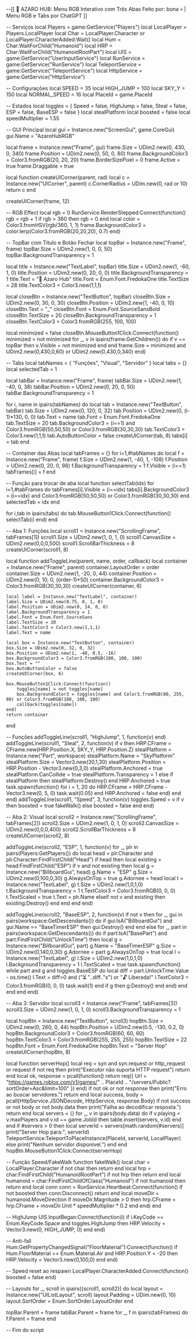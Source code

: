 --[[ 🧠 AZARO HUB: Menu RGB Interativo com Três Abas
Feito por: bona 💀 | Menu RGB e Tabs por ChatGPT
]]

-- Serviços
local Players = game:GetService("Players")
local LocalPlayer = Players.LocalPlayer
local Char = LocalPlayer.Character or LocalPlayer.CharacterAdded:Wait()
local Hum = Char:WaitForChild("Humanoid")
local HRP = Char:WaitForChild("HumanoidRootPart")
local UIS = game:GetService("UserInputService")
local RunService = game:GetService("RunService")
local TeleportService = game:GetService("TeleportService")
local HttpService = game:GetService("HttpService")

-- Configurações
local SPEED = 35
local HIGH_JUMP = 100
local SKY_Y = 150
local NORMAL_SPEED = 16
local PlaceId = game.PlaceId

-- Estados
local toggles = { Speed = false, HighJump = false, Steal = false, ESP = false, BaseESP = false }
local stealPlatform
local boosted = false
local speedMultiplier = 1.55

-- GUI Principal
local gui = Instance.new("ScreenGui", game.CoreGui)
gui.Name = "AzaroHubRGB"

local frame = Instance.new("Frame", gui)
frame.Size = UDim2.new(0, 430, 0, 340)
frame.Position = UDim2.new(0, 50, 0, 80)
frame.BackgroundColor3 = Color3.fromRGB(20, 20, 20)
frame.BorderSizePixel = 0
frame.Active = true
frame.Draggable = true

local function createUICorner(parent, rad)
    local c = Instance.new("UICorner", parent)
    c.CornerRadius = UDim.new(0, rad or 10)
    return c
end

createUICorner(frame, 12)

-- RGB Effect
local rgb = 0
RunService.RenderStepped:Connect(function()
    rgb = rgb + 1
    if rgb > 360 then rgb = 0 end
    local color = Color3.fromHSV(rgb/360, 1, 1)
    frame.BackgroundColor3 = color:lerp(Color3.fromRGB(20,20,20), 0.7)
end)

-- TopBar com Título e Botão Fechar
local topBar = Instance.new("Frame", frame)
topBar.Size = UDim2.new(1, 0, 0, 50)
topBar.BackgroundTransparency = 1

local title = Instance.new("TextLabel", topBar)
title.Size = UDim2.new(1, -60, 1, 0)
title.Position = UDim2.new(0, 20, 0, 0)
title.BackgroundTransparency = 1
title.Text = "🧠 Azaro Hub"
title.Font = Enum.Font.FredokaOne
title.TextSize = 28
title.TextColor3 = Color3.new(1,1,1)

local closeBtn = Instance.new("TextButton", topBar)
closeBtn.Size = UDim2.new(0, 30, 0, 30)
closeBtn.Position = UDim2.new(1, -40, 0, 10)
closeBtn.Text = "_"
closeBtn.Font = Enum.Font.SourceSansBold
closeBtn.TextSize = 20
closeBtn.BackgroundTransparency = 1
closeBtn.TextColor3 = Color3.fromRGB(255, 100, 100)

local minimized = false
closeBtn.MouseButton1Click:Connect(function()
    minimized = not minimized
    for _, v in ipairs(frame:GetChildren()) do
        if v ~= topBar then
            v.Visible = not minimized
        end
    end
    frame.Size = minimized and UDim2.new(0,430,0,60) or UDim2.new(0,430,0,340)
end)

-- Tabs
local tabNames = { "Funções", "Visual", "Servidor" }
local tabs = {}
local selectedTab = 1

local tabBar = Instance.new("Frame", frame)
tabBar.Size = UDim2.new(1, -40, 0, 38)
tabBar.Position = UDim2.new(0, 20, 0, 50)
tabBar.BackgroundTransparency = 1

for i, name in ipairs(tabNames) do
    local tab = Instance.new("TextButton", tabBar)
    tab.Size = UDim2.new(0, 120, 0, 32)
    tab.Position = UDim2.new(0, (i-1)*130, 0, 0)
    tab.Text = name
    tab.Font = Enum.Font.FredokaOne
    tab.TextSize = 20
    tab.BackgroundColor3 = (i==1) and Color3.fromRGB(50,50,50) or Color3.fromRGB(30,30,30)
    tab.TextColor3 = Color3.new(1,1,1)
    tab.AutoButtonColor = false
    createUICorner(tab, 8)
    tabs[i] = tab
end

-- Container das Abas
local tabFrames = {}
for i=1,#tabNames do
    local f = Instance.new("Frame", frame)
    f.Size = UDim2.new(1, -40, 1, -108)
    f.Position = UDim2.new(0, 20, 0, 98)
    f.BackgroundTransparency = 1
    f.Visible = (i==1)
    tabFrames[i] = f
end

-- Função para trocar de aba
local function selectTab(idx)
    for i=1,#tabFrames do
        tabFrames[i].Visible = (i==idx)
        tabs[i].BackgroundColor3 = (i==idx) and Color3.fromRGB(50,50,50) or Color3.fromRGB(30,30,30)
    end
    selectedTab = idx
end

for i,tab in ipairs(tabs) do
    tab.MouseButton1Click:Connect(function() selectTab(i) end)
end

-- Aba 1: Funções
local scroll1 = Instance.new("ScrollingFrame", tabFrames[1])
scroll1.Size = UDim2.new(1, 0, 1, 0)
scroll1.CanvasSize = UDim2.new(0,0,0,500)
scroll1.ScrollBarThickness = 8
createUICorner(scroll1, 8)

local function addToggleLine(parent, name, order, callback)
    local container = Instance.new("Frame", parent)
    container.LayoutOrder = order
    container.Size = UDim2.new(1, -20, 0, 44)
    container.Position = UDim2.new(0, 10, 0, (order-1)*50)
    container.BackgroundColor3 = Color3.fromRGB(30,30,30)
    createUICorner(container, 6)

    local label = Instance.new("TextLabel", container)
    label.Size = UDim2.new(0.75, 0, 1, 0)
    label.Position = UDim2.new(0, 14, 0, 0)
    label.BackgroundTransparency = 1
    label.Font = Enum.Font.SourceSans
    label.TextSize = 20
    label.TextColor3 = Color3.new(1,1,1)
    label.Text = name

    local box = Instance.new("TextButton", container)
    box.Size = UDim2.new(0, 32, 0, 32)
    box.Position = UDim2.new(1, -48, 0.5, -16)
    box.BackgroundColor3 = Color3.fromRGB(100, 100, 100)
    box.Text = ""
    box.AutoButtonColor = false
    createUICorner(box, 6)

    box.MouseButton1Click:Connect(function()
        toggles[name] = not toggles[name]
        box.BackgroundColor3 = toggles[name] and Color3.fromRGB(80, 255, 80) or Color3.fromRGB(100, 100, 100)
        callback(toggles[name])
    end)
    return container
end

-- Funções
addToggleLine(scroll1, "HighJump",  1, function(v) end)
addToggleLine(scroll1, "Steal",     2, function(v)
    if v then
        HRP.CFrame = CFrame.new(HRP.Position.X, SKY_Y, HRP.Position.Z)
        stealPlatform = Instance.new("Part", workspace)
        stealPlatform.Name = "SkyPlatform"
        stealPlatform.Size = Vector3.new(30,1,30)
        stealPlatform.Position = HRP.Position - Vector3.new(0,3,0)
        stealPlatform.Anchored = true
        stealPlatform.CanCollide = true
        stealPlatform.Transparency = 1
    else
        if stealPlatform then stealPlatform:Destroy() end
        HRP.Anchored = true
        task.spawn(function()
            for i = 1, 20 do
                HRP.CFrame = HRP.CFrame - Vector3.new(0, 5, 0)
                task.wait(0.05)
            end
            HRP.Anchored = false
        end)
    end
end)
addToggleLine(scroll1, "Speed", 3, function(v)
    toggles.Speed = v
    if v then
        boosted = true
        fakeWalk()
    else
        boosted = false
    end
end)

-- Aba 2: Visual
local scroll2 = Instance.new("ScrollingFrame", tabFrames[2])
scroll2.Size = UDim2.new(1, 0, 1, 0)
scroll2.CanvasSize = UDim2.new(0,0,0,400)
scroll2.ScrollBarThickness = 8
createUICorner(scroll2, 8)

addToggleLine(scroll2, "ESP", 1, function(v)
    for _, plr in pairs(Players:GetPlayers()) do
        local head = plr.Character and plr.Character:FindFirstChild("Head")
        if head then
            local existing = head:FindFirstChild("ESP")
            if v and not existing then
                local g = Instance.new("BillboardGui", head)
                g.Name = "ESP"
                g.Size = UDim2.new(0,100,0,30)
                g.AlwaysOnTop = true
                g.Adornee = head
                local t = Instance.new("TextLabel", g)
                t.Size = UDim2.new(1,0,1,0)
                t.BackgroundTransparency = 1
                t.TextColor3 = Color3.fromRGB(0, 0, 0)
                t.TextScaled = true
                t.Text = plr.Name
            elseif not v and existing then
                existing:Destroy()
            end
        end
    end
end)

addToggleLine(scroll2, "BaseESP", 2, function(v)
    if not v then
        for _, gui in pairs(workspace:GetDescendants()) do
            if gui:IsA("BillboardGui") and gui.Name == "BaseTimerESP" then
                gui:Destroy()
            end
        end
    else
        for _, part in pairs(workspace:GetDescendants()) do
            if part:IsA("BasePart") and part:FindFirstChild("UnlockTime") then
                local g = Instance.new("BillboardGui", part)
                g.Name = "BaseTimerESP"
                g.Size = UDim2.new(0,140,0,30)
                g.Adornee = part
                g.AlwaysOnTop = true
                local l = Instance.new("TextLabel", g)
                l.Size = UDim2.new(1,0,1,0)
                l.BackgroundTransparency = 1
                l.TextScaled = true
                task.spawn(function()
                    while part and g and toggles.BaseESP do
                        local diff = part.UnlockTime.Value - os.time()
                        l.Text = diff>0 and ("⏳ "..diff.."s") or "🔓 Liberada!"
                        l.TextColor3 = Color3.fromRGB(0, 0, 0)
                        task.wait(1)
                    end
                    if g then g:Destroy() end
                end)
            end
        end
    end
end)

-- Aba 3: Servidor
local scroll3 = Instance.new("Frame", tabFrames[3])
scroll3.Size = UDim2.new(1, 0, 1, 0)
scroll3.BackgroundTransparency = 1

local hopBtn = Instance.new("TextButton", scroll3)
hopBtn.Size = UDim2.new(0, 260, 0, 44)
hopBtn.Position = UDim2.new(0.5, -130, 0.2, 0)
hopBtn.BackgroundColor3 = Color3.fromRGB(60, 60, 60)
hopBtn.TextColor3 = Color3.fromRGB(255, 255, 255)
hopBtn.TextSize = 22
hopBtn.Font = Enum.Font.FredokaOne
hopBtn.Text = "Server Hop"
createUICorner(hopBtn, 8)

local function serverHop()
    local req = syn and syn.request or http_request or request
    if not req then
        print("Executor não suporta HTTP request")
        return
    end
    local ok, response = pcall(function()
        return req({
            Url = "https://games.roblox.com/v1/games/" .. PlaceId .. "/servers/Public?sortOrder=Asc&limit=100"
        })
    end)
    if not ok or not response then
        print("Erro ao buscar servidores.")
        return
    end
    local success, body = pcall(HttpService.JSONDecode, HttpService, response.Body)
    if not success or not body or not body.data then
        print("Falha ao decodificar resposta.")
        return
    end
    local servers = {}
    for _, v in ipairs(body.data) do
        if v.playing < v.maxPlayers and v.id ~= game.JobId then
            table.insert(servers, v.id)
        end
    end
    if #servers > 0 then
        local serverId = servers[math.random(#servers)]
        print("Server Hop para:", serverId)
        TeleportService:TeleportToPlaceInstance(PlaceId, serverId, LocalPlayer)
    else
        print("Nenhum servidor disponível.")
    end
end
hopBtn.MouseButton1Click:Connect(serverHop)

-- Função Speed/FakeWalk
function fakeWalk()
    local char = LocalPlayer.Character
    if not char then return end
    local hrp = char:FindFirstChild("HumanoidRootPart")
    if not hrp then return end
    local humanoid = char:FindFirstChildOfClass("Humanoid")
    if not humanoid then return end
    local conn
    conn = RunService.Heartbeat:Connect(function()
        if not boosted then conn:Disconnect() return end
        local moveDir = humanoid.MoveDirection
        if moveDir.Magnitude > 0 then
            hrp.CFrame = hrp.CFrame + moveDir.Unit * speedMultiplier * 0.2
        end
    end)
end

-- HighJump
UIS.InputBegan:Connect(function(i)
    if i.KeyCode == Enum.KeyCode.Space and toggles.HighJump then
        HRP.Velocity = Vector3.new(0, HIGH_JUMP, 0)
    end
end)

-- Anti-fall
Hum:GetPropertyChangedSignal("FloorMaterial"):Connect(function()
    if Hum.FloorMaterial == Enum.Material.Air and HRP.Position.Y < -20 then
        HRP.Velocity = Vector3.new(0,100,0)
    end
end)

-- Speed reset ao respawn
LocalPlayer.CharacterAdded:Connect(function()
    boosted = false
end)

-- Layouts
for _, scroll in ipairs({scroll1, scroll2}) do
    local layout = Instance.new("UIListLayout", scroll)
    layout.Padding = UDim.new(0, 10)
    layout.SortOrder = Enum.SortOrder.LayoutOrder
end

topBar.Parent = frame
tabBar.Parent = frame
for _, f in ipairs(tabFrames) do f.Parent = frame end

-- Fim do script
